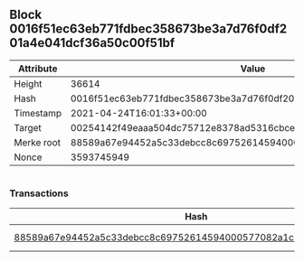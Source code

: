## Block 0016f51ec63eb771fdbec358673be3a7d76f0df201a4e041dcf36a50c00f51bf

Attribute | Value
--- | ---
Height | 36614
Hash | 0016f51ec63eb771fdbec358673be3a7d76f0df201a4e041dcf36a50c00f51bf
Timestamp | 2021-04-24T16:01:33+00:00
Target | 00254142f49eaaa504dc75712e8378ad5316cbcead634704b3734b6271167cc4
Merke root | 88589a67e94452a5c33debcc8c69752614594000577082a1c22ba8ed852da4d8
Nonce | 3593745949

```

```

### Transactions

Hash | Amount
--- | ---
[88589a67e94452a5c33debcc8c69752614594000577082a1c22ba8ed852da4d8](88589a67e94452a5c33debcc8c69752614594000577082a1c22ba8ed852da4d8.md) | 10.00000000 SKEPTI 
